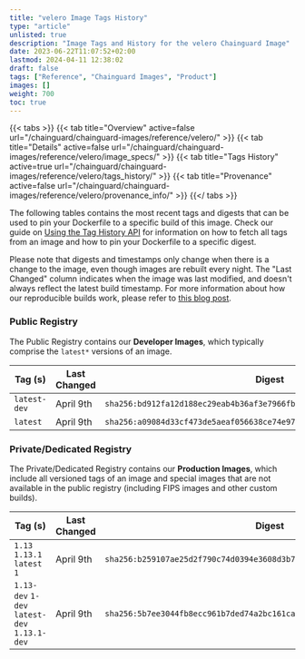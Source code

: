 ```yaml
---
title: "velero Image Tags History"
type: "article"
unlisted: true
description: "Image Tags and History for the velero Chainguard Image"
date: 2023-06-22T11:07:52+02:00
lastmod: 2024-04-11 12:38:02
draft: false
tags: ["Reference", "Chainguard Images", "Product"]
images: []
weight: 700
toc: true
---
```


{{< tabs >}}
{{< tab title="Overview" active=false url="/chainguard/chainguard-images/reference/velero/" >}}
{{< tab title="Details" active=false url="/chainguard/chainguard-images/reference/velero/image_specs/" >}}
{{< tab title="Tags History" active=true url="/chainguard/chainguard-images/reference/velero/tags_history/" >}}
{{< tab title="Provenance" active=false url="/chainguard/chainguard-images/reference/velero/provenance_info/" >}}
{{</ tabs >}}

The following tables contains the most recent tags and digests that can be used to pin your Dockerfile to a specific build of this image. Check our guide on [Using the Tag History API](/chainguard/chainguard-images/using-the-tag-history-api/) for information on how to fetch all tags from an image and how to pin your Dockerfile to a specific digest.

Please note that digests and timestamps only change when there is a change to the image, even though images are rebuilt every night. The "Last Changed" column indicates when the image was last modified, and doesn't always reflect the latest build timestamp. For more information about how our reproducible builds work, please refer to [this blog post](https://www.chainguard.dev/unchained/reproducing-chainguards-reproducible-image-builds).

### Public Registry
The Public Registry contains our **Developer Images**, which typically comprise the `latest*` versions of an image.

| Tag (s)       | Last Changed | Digest                                                                    |
|---------------|--------------|---------------------------------------------------------------------------|
|  `latest-dev` | April 9th    | `sha256:bd912fa12d188ec29eab4b36af3e7966fbad2cb03ed9f1ad95d089f76aefb37c` |
|  `latest`     | April 9th    | `sha256:a09084d33cf473de5aeaf056638ce74e9781e1e259c5831dcad029997815f3ab` |


### Private/Dedicated Registry
The Private/Dedicated Registry contains our **Production Images**, which include all versioned tags of an image and special images that are not available in the public registry (including FIPS images and other custom builds).

| Tag (s)                                       | Last Changed | Digest                                                                    |
|-----------------------------------------------|--------------|---------------------------------------------------------------------------|
|  `1.13` `1.13.1` `latest` `1`                 | April 9th    | `sha256:b259107ae25d2f790c74d0394e3608d3b71f4e90cd22ba90859d6e623a63edb1` |
|  `1.13-dev` `1-dev` `latest-dev` `1.13.1-dev` | April 9th    | `sha256:5b7ee3044fb8ecc961b7ded74a2bc161ca19765546bd95bc76c9fb60c34f9070` |

